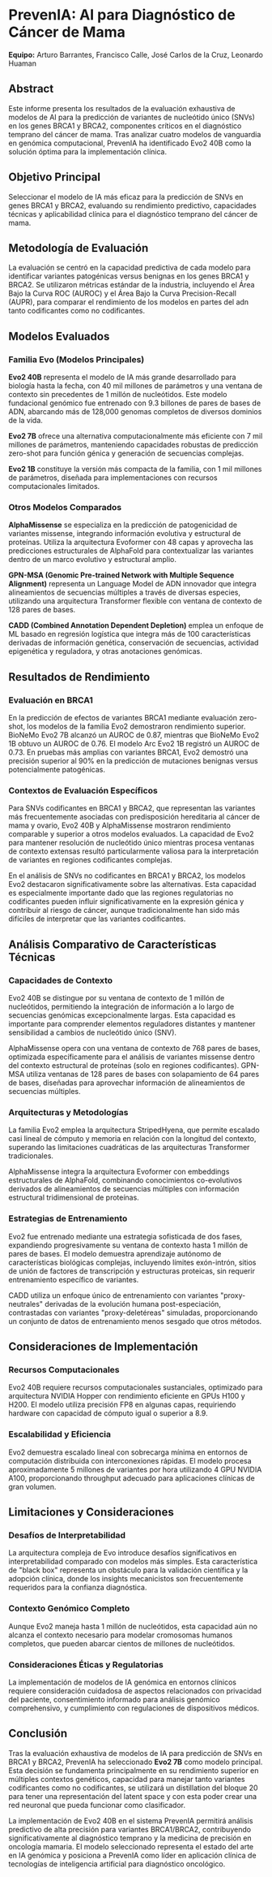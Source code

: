 # PrevenIA: AI para Diagnóstico de Cáncer de Mama

**Equipo:** Arturo Barrantes, Francisco Calle, José Carlos de la Cruz, Leonardo Huaman

## Abstract

Este informe presenta los resultados de la evaluación exhaustiva de modelos de AI para la predicción de variantes de nucleótido único (SNVs) en los genes BRCA1 y BRCA2, componentes críticos en el diagnóstico temprano del cáncer de mama. Tras analizar cuatro modelos de vanguardia en genómica computacional, PrevenIA ha identificado Evo2 40B como la solución óptima para la implementación clínica.

## Objetivo Principal

Seleccionar el modelo de IA más eficaz para la predicción de SNVs en genes BRCA1 y BRCA2, evaluando su rendimiento predictivo, capacidades técnicas y aplicabilidad clínica para el diagnóstico temprano del cáncer de mama.

## Metodología de Evaluación

La evaluación se centró en la capacidad predictiva de cada modelo para identificar variantes patogénicas versus benignas en los genes BRCA1 y BRCA2. Se utilizaron métricas estándar de la industria, incluyendo el Área Bajo la Curva ROC (AUROC) y el Área Bajo la Curva Precision-Recall (AUPR), para comparar el rendimiento de los modelos en partes del adn tanto codificantes como no codificantes.

## Modelos Evaluados

### Familia Evo (Modelos Principales)

**Evo2 40B** representa el modelo de IA más grande desarrollado para biología hasta la fecha, con 40 mil millones de parámetros y una ventana de contexto sin precedentes de 1 millón de nucleótidos. Este modelo fundacional genómico fue entrenado con 9.3 billones de pares de bases de ADN, abarcando más de 128,000 genomas completos de diversos dominios de la vida.

**Evo2 7B** ofrece una alternativa computacionalmente más eficiente con 7 mil millones de parámetros, manteniendo capacidades robustas de predicción zero-shot para función génica y generación de secuencias complejas.

**Evo2 1B** constituye la versión más compacta de la familia, con 1 mil millones de parámetros, diseñada para implementaciones con recursos computacionales limitados.

### Otros Modelos Comparados

**AlphaMissense** se especializa en la predicción de patogenicidad de variantes missense, integrando información evolutiva y estructural de proteínas. Utiliza la arquitectura Evoformer con 48 capas y aprovecha las predicciones estructurales de AlphaFold para contextualizar las variantes dentro de un marco evolutivo y estructural amplio.

**GPN-MSA (Genomic Pre-trained Network with Multiple Sequence Alignment)** representa un Language Model de ADN innovador que integra alineamientos de secuencias múltiples a través de diversas especies, utilizando una arquitectura Transformer flexible con ventana de contexto de 128 pares de bases.

**CADD (Combined Annotation Dependent Depletion)** emplea un enfoque de ML basado en regresión logística que integra más de 100 características derivadas de información genética, conservación de secuencias, actividad epigenética y reguladora, y otras anotaciones genómicas.

## Resultados de Rendimiento

### Evaluación en BRCA1

En la predicción de efectos de variantes BRCA1 mediante evaluación zero-shot, los modelos de la familia Evo2 demostraron rendimiento superior. BioNeMo Evo2 7B alcanzó un AUROC de 0.87, mientras que BioNeMo Evo2 1B obtuvo un AUROC de 0.76. El modelo Arc Evo2 1B registró un AUROC de 0.73. En pruebas más amplias con variantes BRCA1, Evo2 demostró una precisión superior al 90% en la predicción de mutaciones benignas versus potencialmente patogénicas.

### Contextos de Evaluación Específicos

Para SNVs codificantes en BRCA1 y BRCA2, que representan las variantes más frecuentemente asociadas con predisposición hereditaria al cáncer de mama y ovario, Evo2 40B y AlphaMissense mostraron rendimiento comparable y superior a otros modelos evaluados. La capacidad de Evo2 para mantener resolución de nucleótido único mientras procesa ventanas de contexto extensas resultó particularmente valiosa para la interpretación de variantes en regiones codificantes complejas.

En el análisis de SNVs no codificantes en BRCA1 y BRCA2, los modelos Evo2 destacaron significativamente sobre las alternativas. Esta capacidad es especialmente importante dado que las regiones regulatorias no codificantes pueden influir significativamente en la expresión génica y contribuir al riesgo de cáncer, aunque tradicionalmente han sido más difíciles de interpretar que las variantes codificantes.

## Análisis Comparativo de Características Técnicas

### Capacidades de Contexto

Evo2 40B se distingue por su ventana de contexto de 1 millón de nucleótidos, permitiendo la integración de información a lo largo de secuencias genómicas excepcionalmente largas. Esta capacidad es importante para comprender elementos reguladores distantes y mantener sensibilidad a cambios de nucleótido único (SNV).

AlphaMissense opera con una ventana de contexto de 768 pares de bases, optimizada específicamente para el análisis de variantes missense dentro del contexto estructural de proteínas (solo en regiones codificantes). GPN-MSA utiliza ventanas de 128 pares de bases con solapamiento de 64 pares de bases, diseñadas para aprovechar información de alineamientos de secuencias múltiples.

### Arquitecturas y Metodologías

La familia Evo2 emplea la arquitectura StripedHyena, que permite escalado casi lineal de cómputo y memoria en relación con la longitud del contexto, superando las limitaciones cuadráticas de las arquitecturas Transformer tradicionales. 

AlphaMissense integra la arquitectura Evoformer con embeddings estructurales de AlphaFold, combinando conocimientos co-evolutivos derivados de alineamientos de secuencias múltiples con información estructural tridimensional de proteínas.

### Estrategias de Entrenamiento

Evo2 fue entrenado mediante una estrategia sofisticada de dos fases, expandiendo progresivamente su ventana de contexto hasta 1 millón de pares de bases. El modelo demuestra aprendizaje autónomo de características biológicas complejas, incluyendo límites exón-intrón, sitios de unión de factores de transcripción y estructuras proteicas, sin requerir entrenamiento específico de variantes.

CADD utiliza un enfoque único de entrenamiento con variantes "proxy-neutrales" derivadas de la evolución humana post-especiación, contrastadas con variantes "proxy-deletéreas" simuladas, proporcionando un conjunto de datos de entrenamiento menos sesgado que otros métodos.

## Consideraciones de Implementación

### Recursos Computacionales

Evo2 40B requiere recursos computacionales sustanciales, optimizado para arquitectura NVIDIA Hopper con rendimiento eficiente en GPUs H100 y H200. El modelo utiliza precisión FP8 en algunas capas, requiriendo hardware con capacidad de cómputo igual o superior a 8.9.

### Escalabilidad y Eficiencia

Evo2 demuestra escalado lineal con sobrecarga mínima en entornos de computación distribuida con interconexiones rápidas. El modelo procesa aproximadamente 5 millones de variantes por hora utilizando 4 GPU NVIDIA A100, proporcionando throughput adecuado para aplicaciones clínicas de gran volumen.

## Limitaciones y Consideraciones

### Desafíos de Interpretabilidad

La arquitectura compleja de Evo introduce desafíos significativos en interpretabilidad comparado con modelos más simples. Esta característica de "black box" representa un obstáculo para la validación científica y la adopción clínica, donde los insights mecanicistos son frecuentemente requeridos para la confianza diagnóstica.

### Contexto Genómico Completo

Aunque Evo2 maneja hasta 1 millón de nucleótidos, esta capacidad aún no alcanza el contexto necesario para modelar cromosomas humanos completos, que pueden abarcar cientos de millones de nucleótidos.

### Consideraciones Éticas y Regulatorias

La implementación de modelos de IA genómica en entornos clínicos requiere consideración cuidadosa de aspectos relacionados con privacidad del paciente, consentimiento informado para análisis genómico comprehensivo, y cumplimiento con regulaciones de dispositivos médicos.

## Conclusión

Tras la evaluación exhaustiva de modelos de IA para predicción de SNVs en BRCA1 y BRCA2, PrevenIA ha seleccionado **Evo2 7B** como modelo principal. Esta decisión se fundamenta principalmente en su rendimiento superior en múltiples contextos genéticos, capacidad para manejar tanto variantes codificantes como no codificantes, se utilizará un distillation del bloque 20 para tener una representación del latent space y con esta poder crear una red neuronal que pueda funcionar como clasificador.

La implementación de Evo2 40B en el sistema PrevenIA permitirá análisis predictivo de alta precisión para variantes BRCA1/BRCA2, contribuyendo significativamente al diagnóstico temprano y la medicina de precisión en oncología mamaria. El modelo seleccionado representa el estado del arte en IA genómica y posiciona a PrevenIA como líder en aplicación clínica de tecnologías de inteligencia artificial para diagnóstico oncológico.
